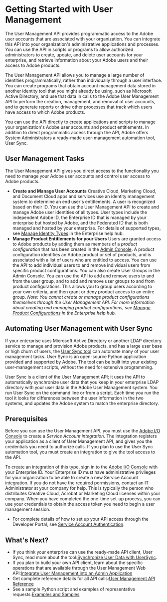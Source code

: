 # Getting Started with User Management

The User Management API provides programmatic access to the Adobe user accounts that are associated with your organization. You can integrate this API into your organization's administrative applications and processes. You can use the API in scripts or programs to allow authorized administrators to create, update, and delete user accounts for your enterprise, and retrieve information about your Adobe users and their access to Adobe products.

The User Management API allows you to manage a large number of identities programmatically, rather than individually through a user interface. You can create programs that obtain account management data stored in another identity tool that you might already be using, such as Microsoft Active Directory, and use that data in calls to the Adobe User Management API to perform the creation, management, and removal of user accounts, and to generate reports or drive other processes that track which users have access to which Adobe products.

You can use the API directly to create applications and scripts to manage your organization's Adobe user accounts and product entitlements. In addition to direct programmatic access through the API, Adobe offers System Administrators a ready-made user-management automation tool, User Sync.

## User Management Tasks

The User Management API gives you direct access to the functionality you need to manage your Adobe user accounts and control user access to Adobe products.

* **Create and Manage User Accounts**
Creative Cloud, Marketing Cloud, and Document Cloud apps and services use an identity management system to determine an end user's entitlements. A user is recognized based on their ID. You can use the User Management API to create and manage Adobe user identities of all types. User types include the independent Adobe ID, the Enterprise ID that is managed by your enterprise but hosted by Adobe, and the Federated ID that is both managed and hosted by your enterprise. For details of supported types, see [Manage Identity Types](https://helpx.adobe.com/enterprise/help/identity.html) in the Enterprise help hub.
* **Manage Product Entitlements for your Users**
Users are granted access to Adobe products by adding them as members of a _product configuration_ that has been created in the [Admin Console](https://adminconsole.adobe.com/enterprise/). A product configuration identifies an Adobe product or set of products, and is associated with a list of users who are entitled to access. You can use the API to add individual users to and remove individual users from specific product configurations.
You can also create User Groups in the Admin Console. You can use the API to add and remove users to and from the user group, and to add and remove user groups to and from product configurations. This allows you to group users according to your own criteria, and then grant or deny product access to an entire group.
_Note: You cannot create or manage product configurations themselves through the User Management API. For more information about creating and managing product configurations, see [Manage Product Configurations](https://helpx.adobe.com/enterprise/help/admin-roles.html#Create_product_configurations) in the Enterprise help hub._

## Automating User Management with User Sync

If your enterprise uses Microsoft Active Directory or another LDAP directory service to manage and provision Adobe products, and has a large user base or high churn of users, the [User Sync tool](https://adobe-apiplatform.github.io/user-sync.py/) can automate many of your user management tasks. User Sync is an open-source Python application provided and supported by Adobe. The tool can be built into your existing user-management scripts, without the need for extensive programming.

User Sync is a client of the User Management API; it uses the API to automatically synchronize user data that you keep in your enterprise LDAP directory with your user data in the Adobe User Management system. You run User Sync on the command line or from a script. Each time you run the tool it looks for differences between the user information in the two systems, and updates the Adobe system to match the enterprise directory.

## Prerequisites

Before you can use the User Management API, you must use the [Adobe I/O Console](https://console.adobe.io/) to create a *Service Account integration*. The integration registers your application as a client of User Management API, and gives you the credentials you need to authorize calls. If you plan to use the User Sync automation tool, you must create an integration to give the tool access to the API.

To create an integration of this type, sign in to the <a href=" https://console.adobe.io">Adobe I/O Console</a> with your Enterprise ID. Your Enterprise ID must have  administrative privileges for your organization to be able to create a new Service Account integration. If you do not have the required permissions, contact an IT Administrator at your company for help. This is typically the person who distributes Creative Cloud, Acrobat or Marketing Cloud licenses within your company.  When you have completed the one-time set-up process, you can use your credentials to obtain the access token you need to begin a user management session.

* For complete details of how to set up your API access through the Developer Portal, see [Service Account Authentication](https://www.adobe.io/apis/cloudplatform/console/authentication/jwt_workflow.html).

## What's Next?

* If you think your enterprise can use the ready-made API client, User Sync, read more about the tool:[Synchronize User Data with UserSync](https://adobe-apiplatform.github.io/user-sync.py/).
* If you plan to build your own API client, learn about the specific operations that are available through the User Management Web API:[Integrate User Management into an Admin Application](createapps.md)
* Get complete reference details for all API calls:[User Management API Reference](api/Overview.md)
* See a sample Python script and examples of representative requests:[Examples and Samples](samples/index.md)
